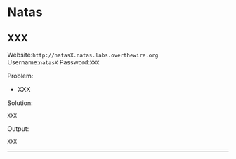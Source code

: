 # Natas

##  XXX
Website:```http://natasX.natas.labs.overthewire.org```      
Username:```natasX```
Password:```XXX```

Problem:
- XXX

Solution:
```
XXX
```

Output:
```
XXX
```


---


